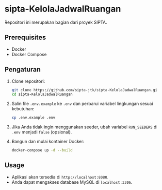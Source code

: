# sipta-KelolaJadwalRuangan

Repositori ini merupakan bagian dari proyek SIPTA.

## Prerequisites

- Docker
- Docker Compose

## Pengaturan

1. Clone repositori:

    ```sh
    git clone https://github.com/sipta-jtk/sipta-KelolaJadwalRuangan.git
    cd sipta-KelolaJadwalRuangan
    ```

2. Salin file `.env.example` ke `.env` dan perbarui variabel lingkungan sesuai kebutuhan:

    ```sh
    cp .env.example .env
    ```

3. Jika Anda tidak ingin menggunakan seeder, ubah variabel `RUN_SEEDERS` di `.env` menjadi `false` (opsional).

4. Bangun dan mulai kontainer Docker:

    ```sh
    docker-compose up -d --build
    ```

## Usage

- Aplikasi akan tersedia di `http://localhost:8080`.
- Anda dapat mengakses database MySQL di `localhost:3306`.
